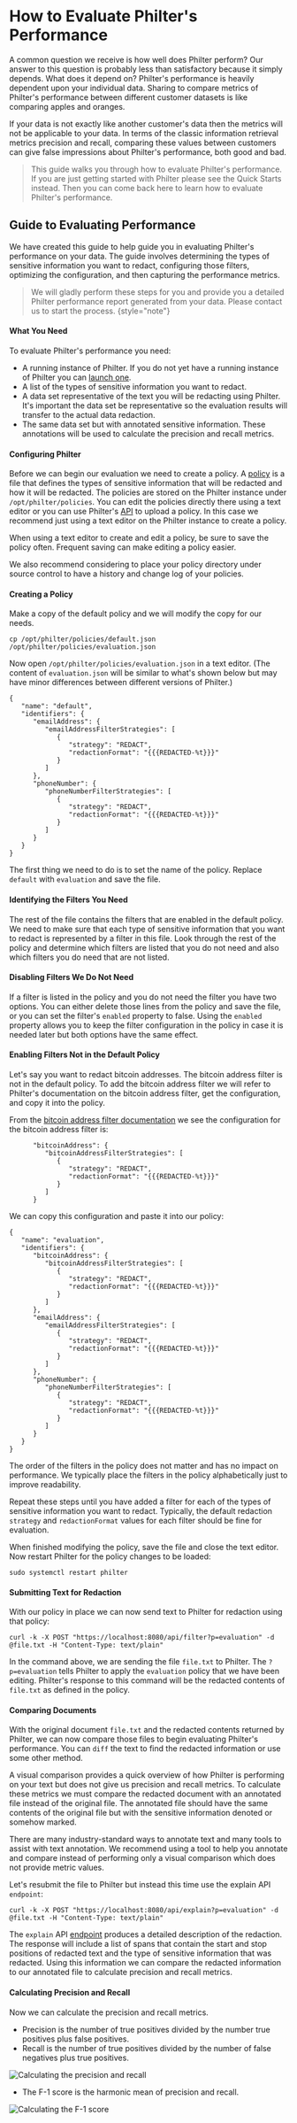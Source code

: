 # How to Evaluate Philter's Performance

A common question we receive is how well does Philter perform? Our answer to this question is probably less than satisfactory because it simply depends. What does it depend on? Philter's performance is heavily dependent upon your individual data. Sharing to compare metrics of Philter's performance between different customer datasets is like comparing apples and oranges.

If your data is not exactly like another customer's data then the metrics will not be applicable to your data. In terms of the classic information retrieval metrics precision and recall, comparing these values between customers can give false impressions about Philter's performance, both good and bad.

> This guide walks you through how to evaluate Philter's performance. If you are just getting started with Philter please see the Quick Starts instead. Then you can come back here to learn how to evaluate Philter's performance.


## Guide to Evaluating Performance

We have created this guide to help guide you in evaluating Philter's performance on your data. The guide involves determining the types of sensitive information you want to redact, configuring those filters, optimizing the configuration, and then capturing the performance metrics.

> We will gladly perform these steps for you and provide you a detailed Philter performance report generated from your data. Please contact us to start the process.
{style="note"}

#### What You Need

To evaluate Philter's performance you need:

* A running instance of Philter. If you do not yet have a running instance of Philter you can [launch one](https://www.philterd.ai/philter).
* A list of the types of sensitive information you want to redact.
* A data set representative of the text you will be redacting using Philter. It's important the data set be representative so the evaluation results will transfer to the actual data redaction.
* The same data set but with annotated sensitive information. These annotations will be used to calculate the precision and recall metrics.

#### Configuring Philter

Before we can begin our evaluation we need to create a policy. A [policy](policies_README.md) is a file that defines the types of sensitive information that will be redacted and how it will be redacted. The policies are stored on the Philter instance under `/opt/philter/policies`. You can edit the policies directly there using a text editor or you can use Philter's [API](policies-api.md) to upload a policy. In this case we recommend just using a text editor on the Philter instance to create a policy.

When using a text editor to create and edit a policy, be sure to save the policy often. Frequent saving can make editing a policy easier.

We also recommend considering to place your policy directory under source control to have a history and change log of your policies.

#### Creating a Policy

Make a copy of the default policy and we will modify the copy for our needs.

`cp /opt/philter/policies/default.json /opt/philter/policies/evaluation.json`

Now open `/opt/philter/policies/evaluation.json` in a text editor. (The content of `evaluation.json` will be similar to what's shown below but may have minor differences between different versions of Philter.)

```
{
   "name": "default",
   "identifiers": {
      "emailAddress": {
         "emailAddressFilterStrategies": [
            {
               "strategy": "REDACT",
               "redactionFormat": "{{{REDACTED-%t}}}"
            }
         ]
      },
      "phoneNumber": {
         "phoneNumberFilterStrategies": [
            {
               "strategy": "REDACT",
               "redactionFormat": "{{{REDACTED-%t}}}"
            }
         ]
      }
   }
}
```

The first thing we need to do is to set the name of the policy. Replace `default` with `evaluation` and save the file.

#### Identifying the Filters You Need

The rest of the file contains the filters that are enabled in the default policy. We need to make sure that each type of sensitive information that you want to redact is represented by a filter in this file. Look through the rest of the policy and determine which filters are listed that you do not need and also which filters you do need that are not listed.

#### Disabling Filters We Do Not Need

If a filter is listed in the policy and you do not need the filter you have two options. You can either delete those lines from the policy and save the file, or you can set the filter's `enabled` property to false. Using the `enabled` property allows you to keep the filter configuration in the policy in case it is needed later but both options have the same effect.

#### Enabling Filters Not in the Default Policy

Let's say you want to redact bitcoin addresses. The bitcoin address filter is not in the default policy. To add the bitcoin address filter we will refer to Philter's documentation on the bitcoin address filter, get the configuration, and copy it into the policy.

From the [bitcoin address filter documentation](bitcoin-addresses.md) we see the configuration for the bitcoin address filter is:

```
      "bitcoinAddress": {
         "bitcoinAddressFilterStrategies": [
            {
               "strategy": "REDACT",
               "redactionFormat": "{{{REDACTED-%t}}}"
            }
         ]
      }
```

We can copy this configuration and paste it into our policy:

```
{
   "name": "evaluation",
   "identifiers": {
      "bitcoinAddress": {
         "bitcoinAddressFilterStrategies": [
            {
               "strategy": "REDACT",
               "redactionFormat": "{{{REDACTED-%t}}}"
            }
         ]
      },
      "emailAddress": {
         "emailAddressFilterStrategies": [
            {
               "strategy": "REDACT",
               "redactionFormat": "{{{REDACTED-%t}}}"
            }
         ]
      },
      "phoneNumber": {
         "phoneNumberFilterStrategies": [
            {
               "strategy": "REDACT",
               "redactionFormat": "{{{REDACTED-%t}}}"
            }
         ]
      }
   }
}
```

The order of the filters in the policy does not matter and has no impact on performance. We typically place the filters in the policy alphabetically just to improve readability.

Repeat these steps until you have added a filter for each of the types of sensitive information you want to redact. Typically, the default redaction `strategy` and `redactionFormat` values for each filter should be fine for evaluation.

When finished modifying the policy, save the file and close the text editor. Now restart Philter for the policy changes to be loaded:

```
sudo systemctl restart philter
```

#### Submitting Text for Redaction

With our policy in place we can now send text to Philter for redaction using that policy:

```
curl -k -X POST "https://localhost:8080/api/filter?p=evaluation" -d @file.txt -H "Content-Type: text/plain"
```

In the command above, we are sending the file `file.txt` to Philter. The `?p=evaluation` tells Philter to apply the `evaluation` policy that we have been editing. Philter's response to this command will be the redacted contents of `file.txt` as defined in the policy.

#### Comparing Documents

With the original document `file.txt` and the redacted contents returned by Philter, we can now compare those files to begin evaluating Philter's performance. You can `diff` the text to find the redacted information or use some other method.

A visual comparison provides a quick overview of how Philter is performing on your text but does not give us precision and recall metrics. To calculate these metrics we must compare the redacted document with an annotated file instead of the original file. The annotated file should have the same contents of the original file but with the sensitive information denoted or somehow marked.

There are many industry-standard ways to annotate text and many tools to assist with text annotation. We recommend using a tool to help you annotate and compare instead of performing only a visual comparison which does not provide metric values.

Let's resubmit the file to Philter but instead this time use the explain API `endpoint`:

```
curl -k -X POST "https://localhost:8080/api/explain?p=evaluation" -d @file.txt -H "Content-Type: text/plain"
```

The `explain` API [endpoint](filtering-api.md#explain) produces a detailed description of the redaction. The response will include a list of spans that contain the start and stop positions of redacted text and the type of sensitive information that was redacted. Using this information we can compare the redacted information to our annotated file to calculate precision and recall metrics.

#### Calculating Precision and Recall

Now we can calculate the precision and recall metrics.

* Precision is the number of true positives divided by the number true positives plus false positives.
* Recall is the number of true positives divided by the number of false negatives plus true positives.

![Calculating the precision and recall](../img/precision.png)

* The F-1 score is the harmonic mean of precision and recall.

![Calculating the F-1 score](../img/f1.png)
